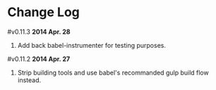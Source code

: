 Change Log
===

#v0.11.3
**2014 Apr. 28**

1. Add back babel-instrumenter for testing purposes.

#v0.11.2
**2014 Apr. 27**

1. Strip building tools and use babel's recommanded gulp build flow instead.
